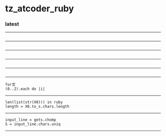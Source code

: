 # tz_atcoder_ruby

### latest

---
```

```
---
```

```
---
```

```
---
```

```
---
```

```
---
```
for文
(0..2).each do |i|
```
---
```
len(list(str(X0))) in ruby
length = X0.to_s.chars.length
```
---
```
input_line = gets.chomp  
S = input_line.chars.uniq  
```
---


